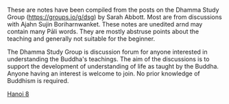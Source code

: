 These are notes have been compiled from the posts on the Dhamma Study Group (https://groups.io/g/dsg) by Sarah Abbott. Most  are from discussions with Ajahn Sujin Boriharnwanket. These notes are unedited arnd may contain many Pāli words. They are mostly abstruse points about the teaching and generally not suitable for the beginner.

The Dhamma Study Group is  discussion forum for anyone interested in understanding the Buddha's teachings. The aim of the discussions is to support the development of understanding of life as taught by the Buddha. Anyone having an interest is welcome to join.  No prior knowledge of Buddhism is required.

[Hanoi 8](https://alwell.github.io/Sarah-s-notes/Hanoi_8)

